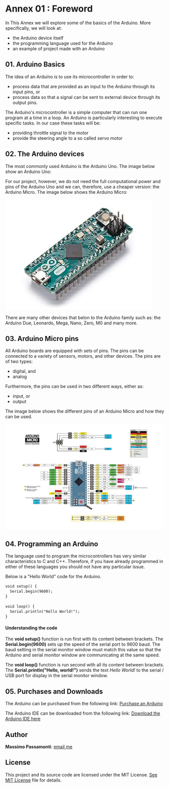 [image1]: ./images/arduino_uno.jpg
[image2]: ./images/arduino_micro.jpg
[image3]: ./images/arduino_micro_pins.jpg

# Annex 01 : Foreword

In This Annex we will explore some of the basics of the Arduino. More specifically, we will look at:

* the Arduino device itself
* the programming language used for the Arduino
* an example of project made with an Arduino

## 01. Arduino Basics

The idea of an Arduino is to use its microcontroller in order to:
* process data that are provided as an input to the Arduino through its input pins, or
* process data so that a signal can be sent to external device through its output pins.

The Arduino's microcontroller is a simple computer that can run one program at a time in a loop. An Arduino is particularly interesting to execute specific tasks. In our case these tasks will be:
* providing throttle signal to the motor
* provide the steering angle to a so called servo motor

## 02. The Arduino devices

The most commonly used Arduino is the Arduino Uno. The image below show an Arduino Uno:

<p align="center">
    <![alt text][image1]>
</p>

For our project, however, we do not need the full computational power and pins of the Arduino Uno and we can, therefore, use a cheaper version: the Arduino Micro. The image below shows the Arduino Micro:

![alt text][image2]

There are many other devices that belon to the Arduino family such as: the Arduino Due, Leonardo, Mega, Nano, Zero, M0 and many more.

## 03. Arduino Micro pins

All Arduino boards are equipped with sets of pins. The pins can be connected to a variety of sensors, motors, and other devices. The pins are of two types:
* digital, and
* analog

Furthermore, the pins can be used in two different ways, either as:
* input, or
* output

The image below shows the different pins of an Arduino Micro and how they can be used.

![alt text][image3]

## 04. Programming an Arduino

The language used to program the microcontrollers has very similar characteristics to C and C++. Therefore, if you have already programmed in either of these languages you should not have any particular issue.

Below is a "Hello World" code for the Arduino.

```
void setup() {
  Serial.begin(9600);
}

void loop() {
  Serial.println("Hello World!");
}
```

#### Understanding the code

The **void setup()** function is run first with its content between brackets. The **Serial.begin(9600)** sets up the speed of the serial port to 9600 baud. The baud setting in the serial monitor window must match this value so that the Arduino and serial monitor window are communicating at the same speed.

The **void loop()** function is run second with all its content between brackets.
The **Serial.println("Hello, world!")** sends the text *Hello World!* to the serial / USB port for display in the serial monitor window.

## 05. Purchases and Downloads
The Arduino can be purchased from the following link:
[Purchase an Arduino](https://store.arduino.cc/)

The Arduino IDE can be downloaded from the following link:
[Download the Arduino IDE here](https://www.arduino.cc/en/Main/Software)

## Author

**Massimo Passamonti**: [email me](mailto:mpweb2.0@gmail.com)

## License

This project and its source code are licensed under the MIT License. [See MIT License](https://github.com/github/choosealicense.com/blob/gh-pages/LICENSE.md) file for details.
